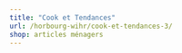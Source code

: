 ```yaml
---
title: "Cook et Tendances"
url: /horbourg-wihr/cook-et-tendances-3/
shop: articles ménagers
---
```

